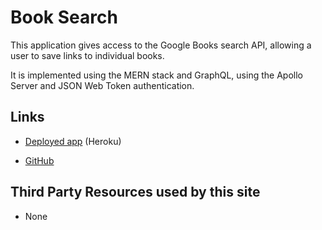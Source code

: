 # Book Search

This application gives access to the Google Books search API,
allowing a user to save links to individual books.

It is implemented using the MERN stack and GraphQL, using the
Apollo Server and JSON Web Token authentication.

## Links

* [Deployed app](https://agile-coast-50159-344a0acdcea4.herokuapp.com/) (Heroku)

* [GitHub](https://github.com/queendoescode/book-search)

## Third Party Resources used by this site

* None

